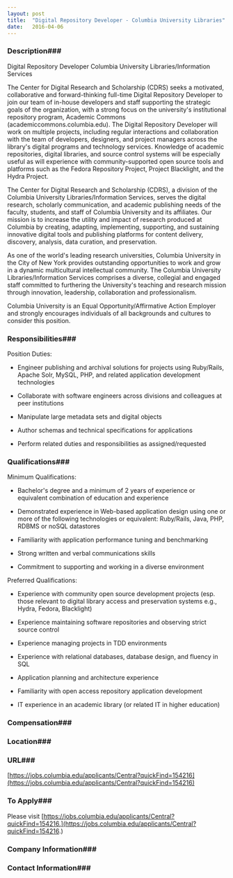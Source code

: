 ```yaml
---
layout: post
title:  "Digital Repository Developer - Columbia University Libraries"
date:   2016-04-06
---
```


### Description###

Digital Repository Developer
Columbia University Libraries/Information Services

The Center for Digital Research and Scholarship (CDRS) seeks a motivated, collaborative and forward-thinking full-time Digital Repository Developer to join our team of in-house developers and staff supporting the strategic goals of the organization, with a strong focus on the university's institutional repository program, Academic Commons (academiccommons.columbia.edu). The Digital Repository Developer will work on multiple projects, including regular interactions and collaboration with the team of developers, designers, and project managers across the library's digital programs and technology services. Knowledge of academic repositories, digital libraries, and source control systems will be especially useful as will experience with community-supported open source tools and platforms such as the Fedora Repository Project, Project Blacklight, and the Hydra Project.

The Center for Digital Research and Scholarship (CDRS), a division of the Columbia University Libraries/Information Services, serves the digital research, scholarly communication, and academic publishing needs of the faculty, students, and staff of Columbia University and its affiliates. Our mission is to increase the utility and impact of research produced at Columbia by creating, adapting, implementing, supporting, and sustaining innovative digital tools and publishing platforms for content delivery, discovery, analysis, data curation, and preservation.

As one of the world's leading research universities, Columbia University in the City of New York provides outstanding opportunities to work and grow in a dynamic multicultural intellectual community. The Columbia University Libraries/Information Services comprises a diverse, collegial and engaged staff committed to furthering the University's teaching and research mission through innovation, leadership, collaboration and professionalism.

Columbia University is an Equal Opportunity/Affirmative Action Employer and strongly encourages individuals of all backgrounds and cultures to consider this position.


### Responsibilities###

Position Duties:

* Engineer publishing and archival solutions for projects using Ruby/Rails, Apache Solr, MySQL, PHP, and related application development technologies

* Collaborate with software engineers across divisions and colleagues at peer institutions

* Manipulate large metadata sets and digital objects

* Author schemas and technical specifications for applications

* Perform related duties and responsibilities as assigned/requested


### Qualifications###

Minimum Qualifications:

* Bachelor's degree and a minimum of 2 years of experience or equivalent combination of education and experience

* Demonstrated experience in Web-based application design using one or more of the following technologies or equivalent: Ruby/Rails, Java, PHP, RDBMS or noSQL datastores

* Familiarity with application performance tuning and benchmarking

* Strong written and verbal communications skills

* Commitment to supporting and working in a diverse environment  

Preferred Qualifications:

* Experience with community open source development projects (esp. those relevant to digital library access and preservation systems e.g., Hydra, Fedora, Blacklight)

* Experience maintaining software repositories and observing strict source control

* Experience managing projects in TDD environments

* Experience with relational databases, database design, and fluency in SQL

* Application planning and architecture experience

* Familiarity with open access repository application development

* IT experience in an academic library (or related IT in higher education)


### Compensation###




### Location###




### URL###

[https://jobs.columbia.edu/applicants/Central?quickFind=154216](https://jobs.columbia.edu/applicants/Central?quickFind=154216)

### To Apply###

Please visit [https://jobs.columbia.edu/applicants/Central?quickFind=154216.](https://jobs.columbia.edu/applicants/Central?quickFind=154216.)


### Company Information###




### Contact Information###



